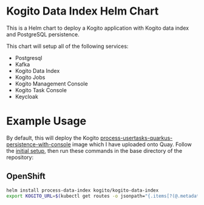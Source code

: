 # Kogito Data Index Helm Chart
This is a Helm chart to deploy a Kogito application with Kogito data index and PostgreSQL persistence. 

This chart will setup all of the following services:
- Postgresql
- Kafka
- Kogito Data Index
- Kogito Jobs
- Kogito Management Console
- Kogito Task Console
- Keycloak

# Example Usage
By default, this will deploy the Kogito [process-usertasks-quarkus-persistence-with-console](https://github.com/kiegroup/kogito-examples/tree/stable/process-quarkus-example) 
image which I have uploaded onto Quay. Follow the [initial setup](../README.md#Usage), then run these commands 
in the base directory of the repository:
## OpenShift
```sh
helm install process-data-index kogito/kogito-data-index
export KOGITO_URL=$(kubectl get routes -o jsonpath="{.items[?(@.metadata.name=='process-data-index')].spec.host}")
```
